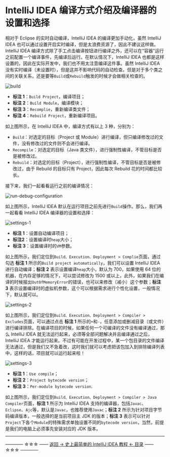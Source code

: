 # IntelliJ IDEA 编译方式介绍及编译器的设置和选择

相对于 Eclipse 的实时自动编译，IntelliJ IDEA 的编译更加手动化，虽然 IntelliJ IDEA 也可以通过设置开启实时编译，但是太浪费资源了，因此不建议这样做。IntelliJ IDEA 编译方式除了手工点击编译按钮进行编译之外，还可以在“容器”运行之前配置一个编译事件，先编译后运行。在默认情况下，IntelliJ IDEA 也都是这样设置的，因此在实际开发中，我们也不用太注意编译这件事。虽然 IntelliJ IDEA 没有实时编译（未设置时），但是这并不影响代码的自动检查。但是对于多个类之间的关联关系，还是要等`Build`或`Rebuild`触发的时候才会做相关检查的。

![build](https://github.com/guobinhit/intellij-idea-tutorial/tree/master/images/basic-course/compile-method/build.png)

 - **标注 1**：`Build Project`，编译项目；
 - **标注 2**：`Build Module`，编译模块；
 - **标注 3**：`Recomplie`，重新编译类文件；
 - **标注 4**：`Rebuild Project`，重新编译项目。

如上图所示，在 IntelliJ IDEA 中，编译方式有以上 3 种，分别为：

 - `Build`：对选定的目标（Project 或  Module）进行编译，但只编译修改过的文件，没有修改过的文件则不会进行编译。
 - `Recompile`：对选定的目标（Java 类文件），进行强制性编译，不管目标是否是被修改过。
 - `Rebuild`：对选定的目标（Project），进行强制性编译，不管目标是否是被修改过，由于 Rebuild 的目标只有 Project，因此每次 Rebuild 花的时间都比较长。

接下来，我们一起看看运行之前的编译情况：

![run-debug-configuration](https://github.com/guobinhit/intellij-idea-tutorial/tree/master/images/basic-course/compile-method/run-debug-configuration.png)

如上图所示，IntelliJ IDEA 默认在运行项目之前先进行`Build`操作。那么，我们再一起看看 IntelliJ IDEA 编译器的设置和选择：

![settings-1](https://github.com/guobinhit/intellij-idea-tutorial/tree/master/images/basic-course/compile-method/settings-1.png)

 - **标注 1**：设置自动编译项目；
 - **标注2**：设置编译时`heap`大小；
 - **标注 3**：设置编译时的`VM`参数。

如上图所示，我们定位到`Build、Execution、Deployment > Complie`页面，通过勾选 **标注 1** 所示的`Build project automatically`，我们可以设置 IntelliJ IDEA 进行自动编译；**标注 2** 表示设置编译`heap`大小，默认为 700，如果使用 64 位的机器，在内存足够的情况下，可以尝试修改为 1500 或以上，此外，如果我们在编译的时候报出`OutOfMemoryError`的错误，也可以来修改（减小）这个参数；**标注 3** 表示设置编译时的虚拟机参数，这个可以根据需求进行个性化设置，一般情况下，默认就可以。

![settings-2](https://github.com/guobinhit/intellij-idea-tutorial/tree/master/images/basic-course/compile-method/settings-2.png)

如上图所示，我们定位到`Build、Execution、Deployment > Compiler > Excludes`页面，可以通过点击 **标注 1** 所示的`+`和`-`，任意添加或删减目录（或文件）进行编译排除。在编译项目的时候，如果任何一个可编译的文件没有编译通过，那么 IntelliJ IDEA 就无法运行起来，必须等全部问题解决并且编译通过之后，IntelliJ IDEA 才能运行起来。不过有可能在开发过程中，某一个包目录的文件编译无法通过，但是我们又不急着改，这时我们就可以考虑把该包加入到排除编译列表中，这样的话，项目就可以运行起来啦！

![settings-3](https://github.com/guobinhit/intellij-idea-tutorial/tree/master/images/basic-course/compile-method/settings-3.png)

 - **标注 1**：`Use compile`；
 - **标注 2**：`Project bytecode version`；
 - **标注 3**：`Per-module bytecode version`.

如上图所示，我们定位到`Build、Execution、Deployment > Compiler > Java Compiler`页面，**标注 1** 所示为 IntelliJ IDEA 支持的编译器，包括`Javac`、`Eclipse`、`Ajc`等，默认是`Javac`，也推荐使用`Javac`；**标注 2** 所示为针对项目字节码编译版本，一般选择的是当前项目主 JDK 的版本；**标注 3** 表示可以针对`Project`下各个`Module`的特殊需求单独设置不同的`bytecode version`，当然，前提是我们的电脑上必须事先安装对应的 JDK 版本。


----------
———— ☆☆☆ —— [返回 -> 史上最简单的 IntelliJ IDEA 教程 <- 目录](https://github.com/guobinhit/intellij-idea-tutorial/blob/master/README.md) —— ☆☆☆ ————
